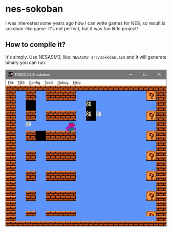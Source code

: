 # nes-sokoban
I was interested some years ago how I can write games for NES, so result is sokoban-like game.
It's not perfect, but it was fun little project!

## How to compile it?
It's simply. Use NESASM3, like: ```NESASM3 src/sokoban.asm``` and it will generate binary you can run.

![screenshot](skb1.jpg)